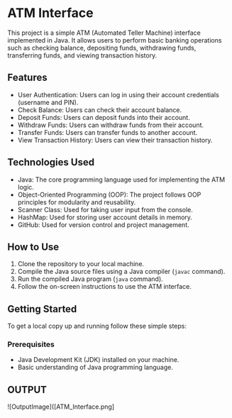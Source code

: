 # ATM Interface

This project is a simple ATM (Automated Teller Machine) interface implemented in Java. It allows users to perform basic banking operations such as checking balance, depositing funds, withdrawing funds, transferring funds, and viewing transaction history.

## Features

- User Authentication: Users can log in using their account credentials (username and PIN).
- Check Balance: Users can check their account balance.
- Deposit Funds: Users can deposit funds into their account.
- Withdraw Funds: Users can withdraw funds from their account.
- Transfer Funds: Users can transfer funds to another account.
- View Transaction History: Users can view their transaction history.

## Technologies Used

- Java: The core programming language used for implementing the ATM logic.
- Object-Oriented Programming (OOP): The project follows OOP principles for modularity and reusability.
- Scanner Class: Used for taking user input from the console.
- HashMap: Used for storing user account details in memory.
- GitHub: Used for version control and project management.

## How to Use

1. Clone the repository to your local machine.
2. Compile the Java source files using a Java compiler (`javac` command).
3. Run the compiled Java program (`java` command).
4. Follow the on-screen instructions to use the ATM interface.

## Getting Started

To get a local copy up and running follow these simple steps:

### Prerequisites

- Java Development Kit (JDK) installed on your machine.
- Basic understanding of Java programming language.

## OUTPUT
![OutputImage]([ATM_Interface.png]
